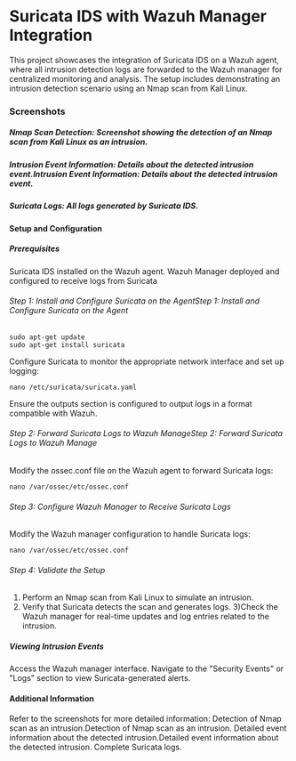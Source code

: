 # Suricata IDS with Wazuh Manager Integration
This project showcases the integration of Suricata IDS on a Wazuh agent, where all intrusion detection logs are forwarded to the Wazuh manager for centralized monitoring and analysis. The setup includes demonstrating an intrusion detection scenario using an Nmap scan from Kali Linux.

### Screenshots
##### Nmap Scan Detection: Screenshot showing the detection of an Nmap scan from Kali Linux as an intrusion.
##### Intrusion Event Information: Details about the detected intrusion event.Intrusion Event Information: Details about the detected intrusion event.
##### Suricata Logs: All logs generated by Suricata IDS.

#### Setup and Configuration
##### Prerequisites
Suricata IDS installed on the Wazuh agent.
Wazuh Manager deployed and configured to receive logs from Suricata

###### Step 1: Install and Configure Suricata on the AgentStep 1: Install and Configure Suricata on the Agent

```
sudo apt-get update
sudo apt-get install suricata

```
Configure Suricata to monitor the appropriate network interface and set up logging:
```
nano /etc/suricata/suricata.yaml

```

Ensure the outputs section is configured to output logs in a format compatible with Wazuh.

###### Step 2: Forward Suricata Logs to Wazuh ManageStep 2: Forward Suricata Logs to Wazuh Manage

Modify the ossec.conf file on the Wazuh agent to forward Suricata logs:
```
nano /var/ossec/etc/ossec.conf

```
    
###### Step 3: Configure Wazuh Manager to Receive Suricata Logs

Modify the Wazuh manager configuration to handle Suricata logs:
```
nano /var/ossec/etc/ossec.conf

```

###### Step 4: Validate the Setup
1) Perform an Nmap scan from Kali Linux to simulate an intrusion.
2) Verify that Suricata detects the scan and generates logs.
3)Check the Wazuh manager for real-time updates and log entries related to the        intrusion.

##### Viewing Intrusion Events

Access the Wazuh manager interface.
Navigate to the "Security Events" or "Logs" section to view Suricata-generated alerts.

#### Additional Information
 Refer to the screenshots for more detailed information:
Detection of Nmap scan as an intrusion.Detection of Nmap scan as an intrusion.
Detailed event information about the detected intrusion.Detailed event information about the detected intrusion.
Complete Suricata logs.

